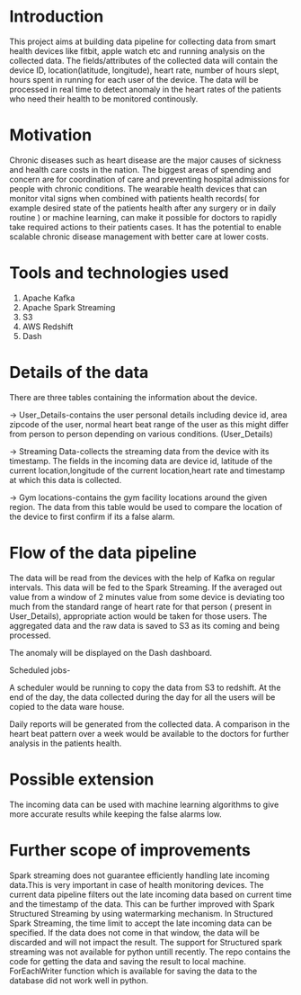 # Introduction
This project aims at building data pipeline for collecting data from smart health devices
like fitbit, apple watch etc and running analysis on the collected data. The fields/attributes 
of the collected data will contain the device ID, location(latitude, longitude), heart rate, number 
of hours slept, hours spent in running for each user of the device. The data will be processed 
in real time to detect anomaly in the heart rates of the patients who need their health to be monitored 
continously.

# Motivation
Chronic diseases such as heart disease are the major causes of sickness and health care costs in the nation.
The biggest areas of spending and concern are for coordination of care and preventing hospital admissions for 
people with chronic conditions. The wearable health devices that can monitor vital signs when combined with 
patients health records( for example desired state of the patients health after any surgery or in daily routine ) 
or  machine learning, can make it possible for doctors to rapidly take required actions to their patients cases.
It has the potential to enable scalable chronic disease management with better care at lower costs.

# Tools and technologies used 
1. Apache Kafka
2. Apache Spark Streaming
3. S3
4. AWS Redshift
5. Dash 

# Details of the data
There are three tables containing the information about the device. 

-> User_Details-contains the user personal details including device id, area zipcode of 
the user, normal heart beat range of the user as this might differ from person to person 
depending on various conditions. (User_Details)

-> Streaming Data-collects the streaming data from the device with its timestamp. The fields 
in the incoming data are device id, latitude of the current location,longitude of the current 
location,heart rate  and timestamp at which this data is collected.

-> Gym locations-contains the gym facility locations around the given region. The data from this 
table would be used to compare the location of the device to first confirm if its a false alarm.


# Flow of the data pipeline
The data will be read from the devices with the help of Kafka on regular intervals. This data will be fed to the Spark Streaming. If the averaged out value from a window of 2 minutes value from some device is deviating too much from the standard range of heart rate for that person ( present in User_Details), appropriate action would be taken for those users.
The aggregated data and the raw data is saved to S3 as its coming and being processed.

The anomaly will be displayed on the Dash dashboard.

Scheduled jobs-

A scheduler would be running to copy the data from S3 to redshift. At the end of the day, the data collected during the day for all the users will be copied to  the data ware house.

Daily reports will be generated from the collected data. A comparison in the heart beat pattern over a week would 
be available to the doctors for further analysis in the patients health.

# Possible extension
The incoming data can be used with machine learning algorithms to give more accurate results while keeping the 
false alarms low.

# Further scope of improvements
Spark streaming does not guarantee efficiently handling late incoming data.This is very important in case of health 
monitoring devices. The current data pipeline filters out the late incoming data based on current time and the 
timestamp of the data. This can be further improved with Spark Structured Streaming by using watermarking mechanism. In Structured Spark Streaming, the time limit to accept the late incoming data can be specified. If the data does not come in that window, the data will be discarded and will not impact the result.
The support for Structured spark streaming was not available for python untill recently. The repo contains the code for
getting the data and saving the result to local machine. ForEachWriter function which is available for saving the data to
the database did not work well in python. 





